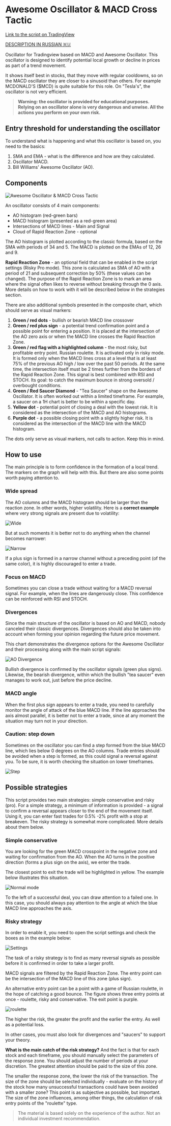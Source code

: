 # Awesome Oscillator & MACD Cross Tactic

[Link to the script on TradingView](https://ru.tradingview.com/script/9VAqm1BZ-awesome-oscillator-macd-cross-tactic/)

[DESCRIPTION IN RUSSIAN 🇷🇺](doc/RU-README.md)

Oscillator for Tradingview based on MACD and Awesome Oscillator. This oscillator is designed to identify potential local growth or decline in prices as part of a trend movement.

It shows itself best in stocks, that they move with regular cooldowns, so on the MACD oscillator they are closer to a sinusoid than others. For example MCDONALD'S ($MCD) is quite suitable for this role. On "Tesla's", the oscillator is not very efficient.

> **Warning: the oscillator is provided for educational purposes. Relying on an oscillator alone is very dangerous and unwise. All the actions you perform on your own risk.**

## Entry threshold for understanding the oscillator

To understand what is happening and what this oscillator is based on, you need to the basics:

1. SMA and EMA - what is the difference and how are they calculated.
2. Oscillator MACD.
3. Bill Williams' Awesome Oscillator (AO).

## Components

![Awesome Oscillator & MACD Cross Tactic](doc/img/oscillator.png)

An oscillator consists of 4 main components:

* AO histogram (red-green bars)
* MACD histogram (presented as a red-green area)
* Intersections of MACD lines - Main and Signal
* Cloud of Rapid Reaction Zone - optional

The AO histogram is plotted according to the classic formula, based on the SMA with periods of 34 and 5. The MACD is plotted on the EMAs of 12, 26 and 9.

**Rapid Reaction Zone** - an optional field that can be enabled in the script settings (Risky Pro mode). This zone is calculated as SMA of AO with a period of 21 and subsequent correction by 50% (these values can be changed). The purpose of the Rapid Reaction Zone is to mark an area where the signal often likes to reverse without breaking through the 0 axis. More details on how to work with it will be described below in the strategies section.

There are also additional symbols presented in the composite chart, which should serve as visual markers:

1. **Green / red dots** - bullish or bearish MACD line crossover
2. **Green / red plus sign** - a potential trend confirmation point and a possible point for entering a position. It is placed at the intersection of the AO zero axis or when the MACD line crosses the Rapid Reaction Zone.
3. **Green / red flag with a highlighted column** - the most risky, but profitable entry point. Russian roulette. It is activated only in risky mode. It is formed only when the MACD lines cross at a level that is at least 75% of the previous AO high / low over the past 50 periods. At the same time, the intersection itself must be 2 times further from the borders of the Rapid Reaction Zone. This signal is best combined with RSI and STOCH. Its goal: to catch the maximum bounce in strong oversold / overbought conditions.
4. **Green / Red Saucer Diamond** - "Tea Saucer" shape on the Awesome Oscillator. It is often worked out within a limited timeframe. For example, a saucer on a 1H chart is better to be within a specific day.
5. **Yellow dot** - potential point of closing a deal with the lowest risk. It is considered as the intersection of the MACD and AO histograms.
6. **Purple dot** - a possible closing point with a slightly higher risk. It is considered as the intersection of the MACD line with the MACD histogram.

The dots only serve as visual markers, not calls to action. Keep this in mind.

## How to use

The main principle is to form confidence in the formation of a local trend. The markers on the graph will help with this. But there are also some points worth paying attention to.

### Wide spread

The AO columns and the MACD histogram should be larger than the reaction zone. In other words, higher volatility. Here is a **correct example** where very strong signals are present due to volatility:

![Wide](doc/img/wide.png)

But at such moments it is better not to do anything when the channel becomes narrower:

![Narrow](doc/img/narrow.png)

If a plus sign is formed in a narrow channel without a preceding point (of the same color), it is highly discouraged to enter a trade.

### Focus on MACD

Sometimes you can close a trade without waiting for a MACD reversal signal. For example, when the lines are dangerously close. This confidence can be reinforced with RSI and STOCH.

### Divergences

Since the main structure of the oscillator is based on AO and MACD, nobody canceled their classic divergences. Divergences should also be taken into account when forming your opinion regarding the future price movement.

This chart demonstrates the divergence options for the Awesome Oscillator and their processing along with the main script signals:

![AO Divergence](doc/img/divergence.png)

Bullish divergence is confirmed by the oscillator signals (green plus signs). Likewise, the bearish divergence, within which the bullish "tea saucer" even manages to work out, just before the price decline.

### MACD angle

When the first plus sign appears to enter a trade, you need to carefully monitor the angle of attack of the blue MACD line. If the line approaches the axis almost parallel, it is better not to enter a trade, since at any moment the situation may turn not in your direction.

### Caution: step down

Sometimes on the oscillator you can find a step formed from the blue MACD line, which lies below 0 degrees on the AO columns. Trade entries should be avoided when a step is formed, as this could signal a reversal against you. To be sure, it is worth checking the situation on lower timeframes.

![Step](doc/img/ledder.png)

## Possible strategies

This script provides two main strategies: simple conservative and risky (pro). For a simple strategy, a minimum of information is provided - a signal to confirm a reversal appears closer to the end of the movement itself. Using it, you can enter fast trades for 0.5% -2% profit with a stop at breakeven. The risky strategy is somewhat more complicated. More details about them below.

### Simple conservative

You are looking for the green MACD crosspoint in the negative zone and waiting for confirmation from the AO. When the AO turns in the positive direction (forms a plus sign on the axis), we enter the trade.

The closest point to exit the trade will be highlighted in yellow. The example below illustrates this situation.

![Normal mode](doc/img/normal.png)

To the left of a successful deal, you can draw attention to a failed one. In this case, you should always pay attention to the angle at which the blue MACD line approaches the axis.

### Risky strategy

In order to enable it, you need to open the script settings and check the boxes as in the example below:

![Settings](doc/img/settings.png)

The task of a risky strategy is to find as many reversal signals as possible before it is confirmed in order to take a larger profit.

MACD signals are filtered by the Rapid Reaction Zone. The entry point can be the intersection of the MACD line of this zone (plus sign).

An alternative entry point can be a point with a game of Russian roulette, in the hope of catching a good bounce. The figure shows three entry points at once - roulette, risky and conservative. The exit point is purple.

![roulette](doc/img/risky.png)

The higher the risk, the greater the profit and the earlier the entry. As well as a potential loss.

In other cases, you must also look for divergences and "saucers" to support your theory.

**What is the main catch of the risk strategy?** And the fact is that for each stock and each timeframe, you should manually select the parameters of the response zone. You should adjust the number of periods at your discretion. The greatest attention should be paid to the size of this zone.

The smaller the response zone, the lower the risk of the transaction. The size of the zone should be selected individually - evaluate on the history of the stock how many unsuccessful transactions could have been avoided with a smaller zone? This point is as subjective as possible, but important. The size of the zone influences, among other things, the calculation of risk entry points of the "roulette" type.

> The material is based solely on the experience of the author. Not an individual investment recommendation.
